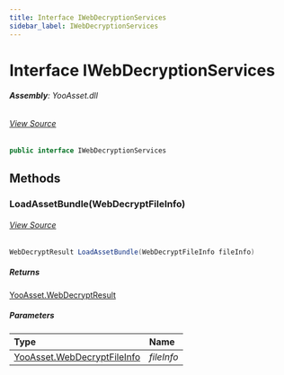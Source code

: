```yaml
---
title: Interface IWebDecryptionServices
sidebar_label: IWebDecryptionServices
---
```

# Interface IWebDecryptionServices


###### **Assembly**: YooAsset.dll
###### [View Source](https://github.com/tuyoogame/YooAsset-Samples.git/blob/main/Assets/YooAsset/Runtime/Services/IWebDecryptionServices.cs#L31)
```csharp title="Declaration"
public interface IWebDecryptionServices
```
## Methods
### LoadAssetBundle(WebDecryptFileInfo)

###### [View Source](https://github.com/tuyoogame/YooAsset-Samples.git/blob/main/Assets/YooAsset/Runtime/Services/IWebDecryptionServices.cs#L33)
```csharp title="Declaration"
WebDecryptResult LoadAssetBundle(WebDecryptFileInfo fileInfo)
```

##### Returns

[YooAsset.WebDecryptResult](../YooAsset/WebDecryptResult.md)

##### Parameters

| Type | Name |
|:--- |:--- |
| [YooAsset.WebDecryptFileInfo](../YooAsset/WebDecryptFileInfo.md) | *fileInfo* |

